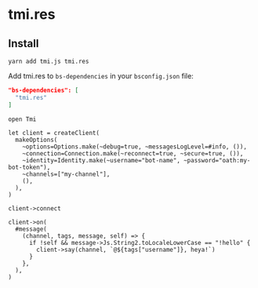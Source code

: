 # tmi.res

## Install

```console
yarn add tmi.js tmi.res
```

Add tmi.res to `bs-dependencies` in your `bsconfig.json` file:

```json
"bs-dependencies": [
  "tmi.res"
]
```

```rescript
open Tmi

let client = createClient(
  makeOptions(
    ~options=Options.make(~debug=true, ~messagesLogLevel=#info, ()),
    ~connection=Connection.make(~reconnect=true, ~secure=true, ()),
    ~identity=Identity.make(~username="bot-name", ~password="oath:my-bot-token"),
    ~channels=["my-channel"],
    (),
  ),
)

client->connect

client->on(
  #message(
    (channel, tags, message, self) => {
      if !self && message->Js.String2.toLocaleLowerCase == "!hello" {
        client->say(channel, `@${tags["username"]}, heya!`)
      }
    },
  ),
)
```